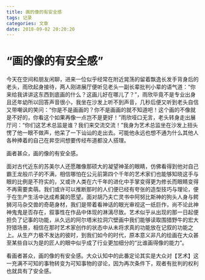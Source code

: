 ```yaml
---
title: 画的像的有安全感
tags: 记录
categories: 文章
date: 2018-09-02 20:20:20
---
```


# “画的像的有安全感” #

今天在空间和朋友闲聊，进来一位似乎经常在附近晃荡的留着飘逸长发手背身后的老头，雨欣起身接待，两人刚进展厅便听见老头一副长辈批判小辈的语气道：“你来给我讲讲这东西到底画的什么？这画儿好在哪儿了？”，雨欣毕竟不是专业出身且还年幼所以回答声音很小，我坐在沙发上听不到声音，几秒后便又听到老头自信又带嘲讽的笑问：“你是不是画画的？你不是画画的就不知道吧！这个画的不像就是不好的，你看这个如果再像一点岂不是更好！”雨欣哑口无言，老头转身走出展厅问：“你们这艺术总监是谁？我们来交流交流！”我身为艺术总监坐在沙发上扭头愣了他一眼不做声，他呆了一下讪讪的走出去。可能他永远也想不通为什么其他人各种捧着的自己在昇空间想要传经布道都没人搭理。

画者甚众，画的像的有安全感。

面对古代近东的苏美尔人还愿雕像那硕大的凝望神圣的眼睛，仿佛看得到他对自己霸王龙般爪子的不满，相信哪怕在公元前第四个千年的艺术家们也能够知晓这手与眼的比例是不符实的，又或许人类在六千年的进化中手掌变得更为修长而眼睛变得不再需要卖萌。我们或许可以推断那时的人们便已经有夸张的造型技巧与理论，便于在生产生活中达成希冀的愿望。面对胡乃夫亡灵书中阿努比斯神的狗头人身与鳄狮河马杂交兽的奇葩身材，我们是带着看神话的眼光审视这一纸巨作，尚不论此神神鬼鬼是否存在，叙事性在作品中体现的淋漓尽致。艺术似乎从出现的那一日起便担负了记事的功能，从久远的阿尔塔米拉洞穴壁画中我们能够读取围猎野牛的宏大狩猎场景，相信在那时艺术家创作的状态中从未将求真的功能放在记叙的功能之上。从生产力极不发达的彼时，到我们如今的时代，原本意义非凡的绘画在大众甚至某些自以为是的匠人的眼中似乎成了行业更加细分的“比谁画得像的能力”。

看画者甚众，画的像的有安全感。大众认知中的此番定论其实是大众对【艺术】这一充满不可知的事物转变为可知事物的谬论，因为再次条件下，观者有批判的权利也就具有了安全感。

